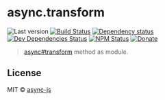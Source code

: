 # async.transform

![Last version](https://img.shields.io/github/tag/async-js/transform.svg?style=flat-square)
[![Build Status](http://img.shields.io/travis/async-js/transform/master.svg?style=flat-square)](https://travis-ci.org/async-js/transform)
[![Dependency status](http://img.shields.io/david/async-js/transform.svg?style=flat-square)](https://david-dm.org/async-js/transform)
[![Dev Dependencies Status](http://img.shields.io/david/dev/async-js/transform.svg?style=flat-square)](https://david-dm.org/async-js/transform#info=devDependencies)
[![NPM Status](http://img.shields.io/npm/dm/transform.svg?style=flat-square)](https://www.npmjs.org/package/transform)
[![Donate](https://img.shields.io/badge/donate-paypal-blue.svg?style=flat-square)](https://paypal.me/kikobeats)

> [async#transform](https://github.com/async-js/async#transform) method as module.

## License

MIT © [async-js](https://github.com/async-js)

